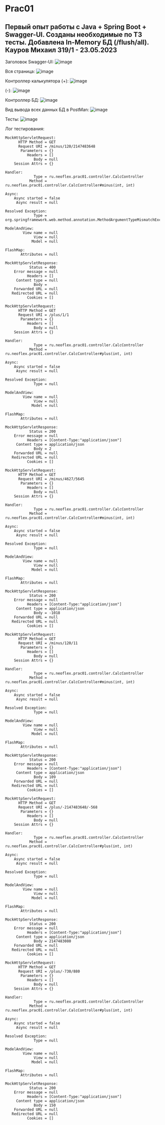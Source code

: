 # Prac01
## Первый опыт работы с Java + Spring Boot + Swagger-UI. Созданы необходимые по ТЗ тесты. Добавлена In-Memory БД (/flush/all). Кауров Михаил 319/1 - 23.05.2023

Заголовок Swagger-UI:
![image](https://github.com/MethylBenzol/Prac01/assets/101063637/2c0feca1-cb76-436c-a454-fa37c7111c20)

Вся страница:
![image](https://github.com/MethylBenzol/Prac01/assets/101063637/1352c6b8-5cac-4480-9c7a-945ba8b1f024)

Контроллер калькулятора (+):
![image](https://github.com/MethylBenzol/Prac01/assets/101063637/d676330e-ff8f-4ce6-bd67-b642d1081d6c)

(-):
![image](https://github.com/MethylBenzol/Prac01/assets/101063637/7e6af112-0703-4c8a-a38e-37f83683e0f0)

Контроллер БД:
![image](https://github.com/MethylBenzol/Prac01/assets/101063637/546fefc2-addc-4c2d-aebb-ec4323e2daef)

Вид вывода всех данных БД в PostMan:
![image](https://github.com/MethylBenzol/Prac01/assets/101063637/12f8cd14-02d5-4437-b670-c5ea392528a0)

Тесты:
![image](https://github.com/MethylBenzol/Prac01/assets/101063637/2b8a6f33-dddc-45c1-a78f-4e72a0366d57)

Лог тестирования:
```
MockHttpServletRequest:
      HTTP Method = GET
      Request URI = /minus/120/2147483648
       Parameters = {}
          Headers = []
             Body = null
    Session Attrs = {}

Handler:
             Type = ru.neoflex.prac01.controller.CalcController
           Method = ru.neoflex.prac01.controller.CalcController#minus(int, int)

Async:
    Async started = false
     Async result = null

Resolved Exception:
             Type = org.springframework.web.method.annotation.MethodArgumentTypeMismatchException

ModelAndView:
        View name = null
             View = null
            Model = null

FlashMap:
       Attributes = null

MockHttpServletResponse:
           Status = 400
    Error message = null
          Headers = []
     Content type = null
             Body = 
    Forwarded URL = null
   Redirected URL = null
          Cookies = []

MockHttpServletRequest:
      HTTP Method = GET
      Request URI = /plus/1/1
       Parameters = {}
          Headers = []
             Body = null
    Session Attrs = {}

Handler:
             Type = ru.neoflex.prac01.controller.CalcController
           Method = ru.neoflex.prac01.controller.CalcController#plus(int, int)

Async:
    Async started = false
     Async result = null

Resolved Exception:
             Type = null

ModelAndView:
        View name = null
             View = null
            Model = null

FlashMap:
       Attributes = null

MockHttpServletResponse:
           Status = 200
    Error message = null
          Headers = [Content-Type:"application/json"]
     Content type = application/json
             Body = 2
    Forwarded URL = null
   Redirected URL = null
          Cookies = []

MockHttpServletRequest:
      HTTP Method = GET
      Request URI = /minus/4627/5645
       Parameters = {}
          Headers = []
             Body = null
    Session Attrs = {}

Handler:
             Type = ru.neoflex.prac01.controller.CalcController
           Method = ru.neoflex.prac01.controller.CalcController#minus(int, int)

Async:
    Async started = false
     Async result = null

Resolved Exception:
             Type = null

ModelAndView:
        View name = null
             View = null
            Model = null

FlashMap:
       Attributes = null

MockHttpServletResponse:
           Status = 200
    Error message = null
          Headers = [Content-Type:"application/json"]
     Content type = application/json
             Body = -1018
    Forwarded URL = null
   Redirected URL = null
          Cookies = []

MockHttpServletRequest:
      HTTP Method = GET
      Request URI = /minus/120/11
       Parameters = {}
          Headers = []
             Body = null
    Session Attrs = {}

Handler:
             Type = ru.neoflex.prac01.controller.CalcController
           Method = ru.neoflex.prac01.controller.CalcController#minus(int, int)

Async:
    Async started = false
     Async result = null

Resolved Exception:
             Type = null

ModelAndView:
        View name = null
             View = null
            Model = null

FlashMap:
       Attributes = null

MockHttpServletResponse:
           Status = 200
    Error message = null
          Headers = [Content-Type:"application/json"]
     Content type = application/json
             Body = 109
    Forwarded URL = null
   Redirected URL = null
          Cookies = []

MockHttpServletRequest:
      HTTP Method = GET
      Request URI = /plus/-2147483648/-568
       Parameters = {}
          Headers = []
             Body = null
    Session Attrs = {}

Handler:
             Type = ru.neoflex.prac01.controller.CalcController
           Method = ru.neoflex.prac01.controller.CalcController#plus(int, int)

Async:
    Async started = false
     Async result = null

Resolved Exception:
             Type = null

ModelAndView:
        View name = null
             View = null
            Model = null

FlashMap:
       Attributes = null

MockHttpServletResponse:
           Status = 200
    Error message = null
          Headers = [Content-Type:"application/json"]
     Content type = application/json
             Body = 2147483080
    Forwarded URL = null
   Redirected URL = null
          Cookies = []

MockHttpServletRequest:
      HTTP Method = GET
      Request URI = /plus/-730/880
       Parameters = {}
          Headers = []
             Body = null
    Session Attrs = {}

Handler:
             Type = ru.neoflex.prac01.controller.CalcController
           Method = ru.neoflex.prac01.controller.CalcController#plus(int, int)

Async:
    Async started = false
     Async result = null

Resolved Exception:
             Type = null

ModelAndView:
        View name = null
             View = null
            Model = null

FlashMap:
       Attributes = null

MockHttpServletResponse:
           Status = 200
    Error message = null
          Headers = [Content-Type:"application/json"]
     Content type = application/json
             Body = 150
    Forwarded URL = null
   Redirected URL = null
          Cookies = []
```
